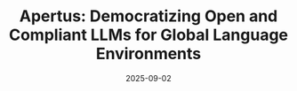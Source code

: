 ---
title: 'Apertus: Democratizing Open and Compliant LLMs for Global Language Environments'
authors:
- Apertus Team
date: '2025-09-02'
# doi: ''

abstract: 
tags:
- Source Themes
featured: false

links:
- name: Technical Report
  url: https://arxiv.org/abs/2509.01440https://github.com/swiss-ai/apertus-tech-report/blob/main/Apertus_Tech_Report.pdf
- name: Hugging Face
  url: https://huggingface.co/collections/swiss-ai/apertus-llm-68b699e65415c231ace3b059
- name: Swiss AI
  url: https://www.swiss-ai.org/apertus
url_code: 'https://github.com/swiss-ai'
---
